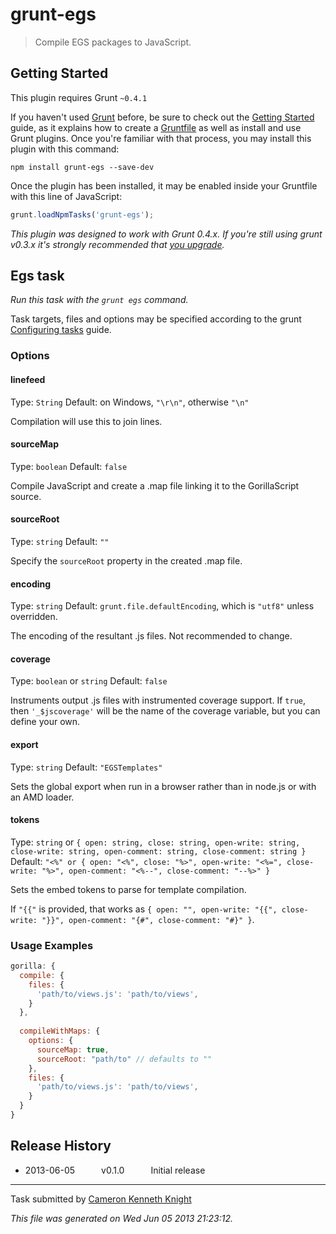 # grunt-egs

> Compile EGS packages to JavaScript.



## Getting Started
This plugin requires Grunt `~0.4.1`

If you haven't used [Grunt](http://gruntjs.com/) before, be sure to check out the [Getting Started](http://gruntjs.com/getting-started) guide, as it explains how to create a [Gruntfile](http://gruntjs.com/sample-gruntfile) as well as install and use Grunt plugins. Once you're familiar with that process, you may install this plugin with this command:

```shell
npm install grunt-egs --save-dev
```

Once the plugin has been installed, it may be enabled inside your Gruntfile with this line of JavaScript:

```js
grunt.loadNpmTasks('grunt-egs');
```

*This plugin was designed to work with Grunt 0.4.x. If you're still using grunt v0.3.x it's strongly recommended that [you upgrade](http://gruntjs.com/upgrading-from-0.3-to-0.4).*


## Egs task
_Run this task with the `grunt egs` command._

Task targets, files and options may be specified according to the grunt [Configuring tasks](http://gruntjs.com/configuring-tasks) guide.

### Options

#### linefeed
Type: `String`
Default: on Windows, `"\r\n"`, otherwise `"\n"`

Compilation will use this to join lines.

#### sourceMap
Type: `boolean`
Default: `false`

Compile JavaScript and create a .map file linking it to the GorillaScript source.

#### sourceRoot
Type: `string`
Default: `""`

Specify the `sourceRoot` property in the created .map file.

#### encoding
Type: `string`
Default: `grunt.file.defaultEncoding`, which is `"utf8"` unless overridden.

The encoding of the resultant .js files. Not recommended to change.

#### coverage
Type: `boolean` or `string`
Default: `false`

Instruments output .js files with instrumented coverage support. If `true`, then `'_$jscoverage'` will be the name of the coverage variable, but you can define your own.

#### export
Type: `string`
Default: `"EGSTemplates"`

Sets the global export when run in a browser rather than in node.js or with an AMD loader.


#### tokens
Type: `string` or `{ open: string, close: string, open-write: string, close-write: string, open-comment: string, close-comment: string }`
Default: `"<%" or { open: "<%", close: "%>", open-write: "<%=", close-write: "%>", open-comment: "<%--", close-comment: "--%>" }`

Sets the embed tokens to parse for template compilation.

If `"{{"` is provided, that works as `{ open: "", open-write: "{{", close-write: "}}", open-comment: "{#", close-comment: "#}" }`.
### Usage Examples

```js
gorilla: {
  compile: {
    files: {
      'path/to/views.js': 'path/to/views',
    }
  },
  
  compileWithMaps: {
    options: {
      sourceMap: true,
      sourceRoot: "path/to" // defaults to ""
    },
    files: {
      'path/to/views.js': 'path/to/views',
    }
  }
}
```


## Release History

 * 2013-06-05   v0.1.0   Initial release

---

Task submitted by [Cameron Kenneth Knight](http://github.com/ckknight)

*This file was generated on Wed Jun 05 2013 21:23:12.*
